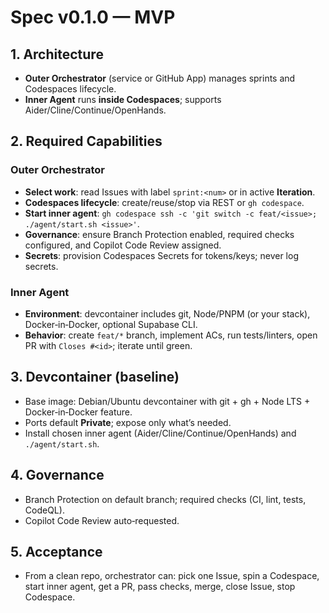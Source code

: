 # Spec v0.1.0 — MVP

## 1. Architecture
- **Outer Orchestrator** (service or GitHub App) manages sprints and Codespaces lifecycle.
- **Inner Agent** runs **inside Codespaces**; supports Aider/Cline/Continue/OpenHands.

## 2. Required Capabilities
### Outer Orchestrator
- **Select work**: read Issues with label `sprint:<num>` or in active **Iteration**.
- **Codespaces lifecycle**: create/reuse/stop via REST or `gh codespace`.
- **Start inner agent**: `gh codespace ssh -c 'git switch -c feat/<issue>; ./agent/start.sh <issue>'`.
- **Governance**: ensure Branch Protection enabled, required checks configured, and Copilot Code Review assigned.
- **Secrets**: provision Codespaces Secrets for tokens/keys; never log secrets.

### Inner Agent
- **Environment**: devcontainer includes git, Node/PNPM (or your stack), Docker‑in‑Docker, optional Supabase CLI.
- **Behavior**: create `feat/*` branch, implement ACs, run tests/linters, open PR with `Closes #<id>`; iterate until green.

## 3. Devcontainer (baseline)
- Base image: Debian/Ubuntu devcontainer with git + gh + Node LTS + Docker‑in‑Docker feature.
- Ports default **Private**; expose only what’s needed.
- Install chosen inner agent (Aider/Cline/Continue/OpenHands) and `./agent/start.sh`.

## 4. Governance
- Branch Protection on default branch; required checks (CI, lint, tests, CodeQL).
- Copilot Code Review auto‑requested.

## 5. Acceptance
- From a clean repo, orchestrator can: pick one Issue, spin a Codespace, start inner agent, get a PR, pass checks, merge, close Issue, stop Codespace.
